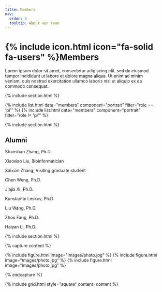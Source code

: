 ```yaml
---
title: Members
nav:
  order: 3
  tooltip: About our team
---
```


# {% include icon.html icon="fa-solid fa-users" %}Members

Lorem ipsum dolor sit amet, consectetur adipiscing elit, sed do eiusmod tempor
incididunt ut labore et dolore magna aliqua. Ut enim ad minim veniam, quis
nostrud exercitation ullamco laboris nisi ut aliquip ex ea commodo consequat.

{% include section.html %}

{% include list.html data="members" component="portrait" filter="role == 'pi'" %}
{% include list.html data="members" component="portrait" filter="role != 'pi'" %}

{% include section.html %}

## Alumni

Shanshan Zhang, Ph.D.
 
Xiaoxiao Liu, Bioinformatician
 
Saixian Zhang, Visiting graduate student
 
Chen Weng, Ph.D.
 
Jiajia Xi, Ph.D. 
 
Konstantin Leskov, Ph.D.
 
Liu Wang, Ph.D. 
 
Zhou Fang, Ph.D. 
 
Haiyan Li, Ph.D.

{% include section.html %}

{% capture content %}

{% include figure.html image="images/photo.jpg" %}
{% include figure.html image="images/photo.jpg" %}
{% include figure.html image="images/photo.jpg" %}

{% endcapture %}

{% include grid.html style="square" content=content %}
